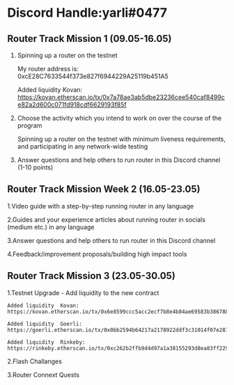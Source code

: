 # Discord Handle:yarli#0477
## Router Track Mission 1 (09.05-16.05)

1) Spinning up a router on the testnet

     My router address is: 0xcE28C7633544f373e827f6944229A25119b451A5     

     Added liquidity  Kovan: https://kovan.etherscan.io/tx/0x7a78ae3ab5dbe23236cee540caf8499ce82a2d600c071fd918cdf6629193f85f


2) Choose the activity which you intend to work on over the course of the program

    Spinning up a router on the testnet with minimum liveness requirements, and participating in any network-wide testing

3) Answer questions and help others to run router in this Discord channel (1-10 points)

## Router Track Mission Week 2 (16.05-23.05)

1.Video guide with a step-by-step running router in any language

2.Guides and your experience articles about running router in socials (medium etc.) in any language

3.Answer questions and help others to run router in this Discord channel

4.Feedback/improvement proposals/building high impact tools


## Router Track Mission 3 (23.05-30.05)

1.Testnet Upgrade - Add liquidity to the new contract

    Added liquidity  Kovan: https://kovan.etherscan.io/tx/0x6e8599ccc5acc2ecf7b8e4b84ae69583b386788be37e173b887f611d50ba4cd8

    Added liquidity  Goerli: https://goerli.etherscan.io/tx/0x0bb2594b64217a2178922ddf3c31014f07e287bfd2d3f1645c65849b63ec8533

    Added liquidity  Rinkeby: https://rinkeby.etherscan.io/tx/0xc262b2ffb9d4d97a1a38155293d8ea83ff2292bfa3d88bc69cf6f58aa3a9fa24

2.Flash Challanges

3.Router Connext Quests
